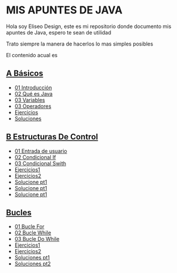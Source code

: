 # MIS APUNTES DE JAVA

Hola soy Eliseo Design, este es mi repositorio donde documento mis apuntes de Java, espero te sean de utilidad

Trato siempre la manera de hacerlos lo mas simples posibles

El contenido acual es

## [A Básicos](./A_Basicos/)

- [01 Introducción](./A_Basicos/01_introduccion.md)
- [02 Qué es Java](./A_Basicos/02_que_es_java.md)
- [03 Variables](./A_Basicos/03_variables.md)
- [03 Operadores](./A_Basicos/04_operadores.md)
- [Ejercicios](./A_Basicos/Ejercicios.md)
- [Soluciones](./A_Basicos/Soluciones.java)

## [B Estructuras De Control](./B_EstructurasDeControl/)

- [01 Entrada de usuario](./B_EstructurasDeControl/01_entrada_de_usuario.md)
- [02 Condicional If](./B_EstructurasDeControl/02_condicional_if.md)
- [03 Condicional Swith](./B_EstructurasDeControl/03_condicional_swith.md)
- [Ejercicios1](./B_EstructurasDeControl/Ejercicios1.md)
- [Ejercicios2](./B_EstructurasDeControl/Ejercicios2.md)
- [Solucione pt1](./B_EstructurasDeControl/Soluciones_pt1.java.md)
- [Solucione pt1](./B_EstructurasDeControl/Soluciones_pt2.java.md)
- [Solucione pt1](./B_EstructurasDeControl/Soluciones_pt3_cuestionario.java.java.md)

## [Bucles](./C_Bucles/)

- [01 Bucle For](./C_Bucles/01_bucle_for.md)
- [02 Bucle While](./C_Bucles/02_bucle_while.md)
- [03 Bucle Do While](./C_Bucles/03_bucle_dowhile.md)
- [Ejercicios1](./C_Bucles/Ejercicios1.md)
- [Ejercicios2](./C_Bucles/Ejercicios2.md)
- [Soluciones pt1](./C_Bucles/Soluciones_pt1.java)
- [Soluciones pt2](./C_Bucles/Soluciones_pt2.java)
